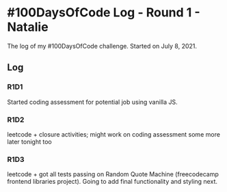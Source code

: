 # #100DaysOfCode Log - Round 1 - Natalie

The log of my #100DaysOfCode challenge. Started on July 8, 2021.

## Log

### R1D1 
Started coding assessment for potential job using vanilla JS.

### R1D2
leetcode + closure activities; might work on coding assessment some more later tonight too

### R1D3
leetcode + got all tests passing on Random Quote Machine (freecodecamp frontend libraries project). Going to add final functionality and styling next.